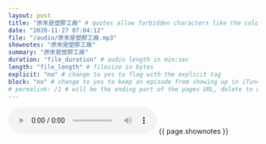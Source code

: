 ```yaml
---
layout: post
title: "原來是塑膠工廠" # quotes allow forbidden characters like the colon
date: "2020-11-27 07:04:12"
file: "/audio/原來是塑膠工廠.mp3"
shownotes: "原來是塑膠工廠"
summary: "原來是塑膠工廠"
duration: "file_duration" # audio length in min:sec
length: "file_length" # filesize in bytes
explicit: "no" # change to yes to flag with the explicit tag
block: "no" # change to yes to keep an episode from showing up in iTunes
# permalink: /1 # will be the ending part of the pages URL, delete to default to the title
---
```


<audio controls>
<source src="{{site.url}}{{site.baseurl}}{{ page.file }}" type="audio/x-mp3">
Your browser does not support the audio element.
</audio>
{{ page.shownotes }}
